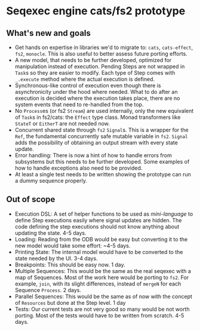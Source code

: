 # Seqexec engine cats/fs2 prototype

## What's new and goals

- Get hands on expertise in libraries we'd to migrate to: `cats`, `cats-effect`,
  `fs2`, `monocle`. This is also useful to better assess future porting efforts.
- A new model, that needs to be further developed, optimized for manipulation
  instead of execution. Pending Steps are not wrapped in `Task`s so they are
  easier to modify. Each type of Step comes with `_.execute` method where the
  actual execution is defined.
- Synchronous-like control of execution even though there is asynchronicity
  under the hood where needed. What to do after an execution is decided where
  the execution takes place, there are no system events that need to re-handled
  from the top.
- No `Process`es (or fs2 `Stream`) are used internally, only the new equivalent
  of `Task`s in fs2/cats: the `Effect` type class. Monad transformers like
  `StateT` or `EitherT` are not needed now.
- Concurrent shared state through `fs2` `Signal`s. This is a wrapper for the
  `Ref`, the fundamental concurrently safe mutable variable in `fs2`. `Signal`
  adds the possibility of obtaining an output stream with every state update.
- Error handling: There is now a hint of how to handle errors from subsystems
  but this needs to be further developed. Some examples of how to handle
  exceptions also need to be provided.
- At least a single test needs to be written showing the prototype can run a
  dummy sequence properly.

## Out of scope

 * Execution DSL: A set of helper functions to be used as *mini-language* to
   define Step executions easily where signal updates are hidden. The code
   defining the step executions should not know anything about updating the
   state. 4-5 days.
 * Loading: Reading from the ODB would be easy but converting it to the new
   model would take some effort: ~4-5 days.
 * Printing State: The internal model would have to be converted to the state
   needed by the UI. 3-4 days.
 * Breakpoints: This should be easy now. 1 day.
 * Multiple Sequences: This would be the same as the real seqexec with a map
   of Sequences. Most of the work here would be porting to `fs2`. For example,
   `join`, with its slight differences, instead of `mergeN` for each Sequence
   `Process`. 2 days.
 * Parallel Sequences: This would be the same as of now with the concept of
   `Resources` but done at the Step level. 1 day
 * Tests: Our current tests are not very good so many would be not worth
   porting. Most of the tests would have to be written from scratch. 4-5 days.
